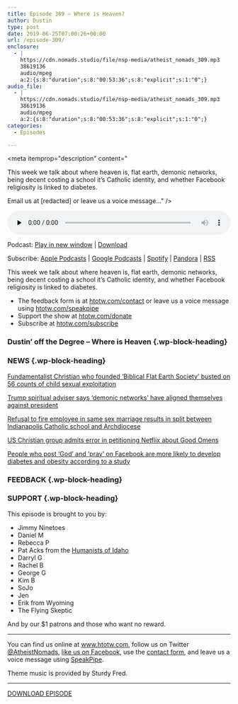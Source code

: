 ```yaml
---
title: ﻿Episode 309 – Where is Heaven?
author: Dustin
type: post
date: 2019-06-25T07:00:26+00:00
url: /episode-309/
enclosure:
  - |
    https://cdn.nomads.studio/file/nsp-media/atheist_nomads_309.mp3
    38619136
    audio/mpeg
    a:2:{s:8:"duration";s:8:"00:53:36";s:8:"explicit";s:1:"0";}
audio_file:
  - |
    https://cdn.nomads.studio/file/nsp-media/atheist_nomads_309.mp3
    38619136
    audio/mpeg
    a:2:{s:8:"duration";s:8:"00:53:36";s:8:"explicit";s:1:"0";}
categories:
  - Episodes

---
```

<div itemscope itemtype="http://schema.org/AudioObject">
  <meta itemprop="name" content="﻿Episode 309 &#8211; Where is Heaven?" />
  
  <meta itemprop="uploadDate" content="2019-06-25T01:00:26-06:00" />
  
  <meta itemprop="encodingFormat" content="audio/mpeg" />
  
  <meta itemprop="duration" content="PT53M36S" />
  
  <meta itemprop="description" content="




This week we talk about where heaven is, flat earth, demonic networks, being decent costing a school it’s Catholic identity, and whether Facebook religiosity is linked to diabetes.







Email us at [redacted] or leave us a voice message..." />
  
  <meta itemprop="contentUrl" content="https://dts.podtrac.com/redirect.mp3/cdn.nomads.studio/file/nsp-media/atheist_nomads_309.mp3" />
  
  <meta itemprop="contentSize" content="36.8" />
  
  <div class="powerpress_player" id="powerpress_player_8572">
    <audio class="wp-audio-shortcode" id="audio-3540-316" preload="none" style="width: 100%;" controls="controls"><source type="audio/mpeg" src="https://dts.podtrac.com/redirect.mp3/cdn.nomads.studio/file/nsp-media/atheist_nomads_309.mp3?_=316" /><a href="https://dts.podtrac.com/redirect.mp3/cdn.nomads.studio/file/nsp-media/atheist_nomads_309.mp3">https://dts.podtrac.com/redirect.mp3/cdn.nomads.studio/file/nsp-media/atheist_nomads_309.mp3</a></audio>
  </div>
</div>

<p class="powerpress_links powerpress_links_mp3">
  Podcast: <a href="https://dts.podtrac.com/redirect.mp3/cdn.nomads.studio/file/nsp-media/atheist_nomads_309.mp3" class="powerpress_link_pinw" target="_blank" title="Play in new window" onclick="return powerpress_pinw('https://htotw.com/?powerpress_pinw=3540-podcast');" rel="nofollow">Play in new window</a> | <a href="https://dts.podtrac.com/redirect.mp3/cdn.nomads.studio/file/nsp-media/atheist_nomads_309.mp3" class="powerpress_link_d" title="Download" rel="nofollow" download="atheist_nomads_309.mp3">Download</a>
</p>

<p class="powerpress_links powerpress_subscribe_links">
  Subscribe: <a href="https://podcasts.apple.com/us/podcast/humanists-take-on-the-world/id530050098?mt=2&ls=1" class="powerpress_link_subscribe powerpress_link_subscribe_itunes" target="_blank" title="Subscribe on Apple Podcasts" rel="nofollow">Apple Podcasts</a> | <a href="https://www.google.com/podcasts?feed=aHR0cDovL2F0aGVpc3Rub21hZHMubGlic3luLmNvbS9yc3M%3D" class="powerpress_link_subscribe powerpress_link_subscribe_googleplay" target="_blank" title="Subscribe on Google Podcasts" rel="nofollow">Google Podcasts</a> | <a href="https://open.spotify.com/show/3LzK2xZGike6Tc1GEMtMbr?si=LieN9SNuTpq96smuaUsH8A" class="powerpress_link_subscribe powerpress_link_subscribe_spotify" target="_blank" title="Subscribe on Spotify" rel="nofollow">Spotify</a> | <a href="https://www.pandora.com/podcast/atheist-nomads/PC:10122?corr=62071012&part=ug" class="powerpress_link_subscribe powerpress_link_subscribe_pandora" target="_blank" title="Subscribe on Pandora" rel="nofollow">Pandora</a> | <a href="https://htotw.com/feed/podcast/" class="powerpress_link_subscribe powerpress_link_subscribe_rss" target="_blank" title="Subscribe via RSS" rel="nofollow">RSS</a>
</p>

This week we talk about where heaven is, flat earth, demonic networks, being decent costing a school it’s Catholic identity, and whether Facebook religiosity is linked to diabetes.

<!--more-->

  * The feedback form is at [htotw.com/contact](https://htotw.com/contact) or leave us a voice message using <a href="https://htotw.com/speakpipe" target="_blank" rel="noopener noreferrer">htotw.com/speakpipe</a>
  * Support the show at <a href="https://htotw.com/donate" target="_blank" rel="noopener noreferrer">htotw.com/donate</a>
  * Subscribe at <a href="https://htotw.com/subscribe" target="_blank" rel="noopener noreferrer">htotw.com/subscribe</a>

### Dustin’ off the Degree &#8211; Where is Heaven {.wp-block-heading}

### NEWS {.wp-block-heading}

[Fundamentalist Christian who founded ‘Biblical Flat Earth Society’ busted on 56 counts of child sexual exploitation][1]

[Trump spiritual adviser says ‘demonic networks’ have aligned themselves against president][2]

[Refusal to fire employee in same sex marriage results in split between Indianapolis Catholic school and Archdiocese][3]

[US Christian group admits error in petitioning Netflix about Good Omens][4]

[People who post ‘God’ and ‘pray’ on Facebook are more likely to develop diabetes and obesity according to a study][5]

### FEEDBACK {.wp-block-heading}

### SUPPORT {.wp-block-heading}

This episode is brought to you by:

  * Jimmy Ninetoes
  * Daniel M
  * Rebecca P
  * Pat Acks from the <a href="https://www.humanistsofidaho.org" target="_blank" rel="noopener noreferrer">Humanists of Idaho</a>
  * Darryl G
  * Rachel B
  * George G
  * Kim B
  * SoJo
  * Jen
  * Erik from Wyoming
  * The Flying Skeptic

And by our $1 patrons and those who want no reward.

<hr class="wp-block-separator" />

You can find us online at <a href="https://www.htotw.com/" target="_blank" rel="noopener noreferrer">www.htotw.com</a>, follow us on Twitter <a href="https://twitter.com/AtheistNomads" target="_blank" rel="noopener noreferrer">@AtheistNomads</a>, <a href="https://htotw.com/facebook" target="_blank" rel="noopener noreferrer">like us on Facebook</a>, use the [contact form](https://htotw.com/contact), and leave us a voice message using <a href="https://htotw.com/speakpipe" target="_blank" rel="noopener noreferrer">SpeakPipe</a>.

Theme music is provided by Sturdy Fred.

<hr class="wp-block-separator" />

<a rel="noreferrer noopener" aria-label="DOWNLOAD EPISODE (opens in a new tab)" href="https://api.spreaker.com/v2/episodes/18370126/download.mp3" target="_blank">D</a><a href="https://dts.podtrac.com/redirect.mp3/cdn.nomads.studio/file/nsp-media/atheist_nomads_309.mp3" target="_blank" rel="noreferrer noopener" aria-label="OWNLOAD EPISODE (opens in a new tab)">OWNLOAD EPISODE</a>

 [1]: https://www.rawstory.com/2019/06/fundamentalist-christian-who-founded-biblical-flat-earth-society-busted-on-56-counts-of-child-sexual-exploitation/
 [2]: https://thehill.com/homenews/campaign/449226-trump-spiritual-adviser-a-demonic-network-aligned-itself-against-the
 [3]: https://www.wave3.com/2019/06/20/refusal-fire-employee-same-sex-marriage-results-split-between-indy-school-archdiocese/
 [4]: https://www.theguardian.com/books/2019/jun/21/christian-group-admits-error-good-omens-netflix-amazon
 [5]: https://www.marketwatch.com/story/people-who-post-god-and-pray-on-facebook-may-be-more-likely-to-develop-these-life-threatening-conditions-2019-06-18